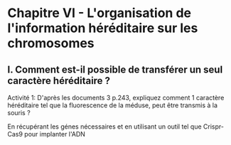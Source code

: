 # Chapitre VI - L'organisation de l'information héréditaire sur les chromosomes
## I. Comment est-il possible de transférer un seul caractère héréditaire ?

Activité 1: D'après les documents 3 p.243, expliquez comment 1 caractère héréditaire tel que la fluorescence de la méduse, peut être transmis à la souris ?

En récupérant les génes nécessaires et en utilisant un outil tel que Crispr-Cas9 pour implanter l'ADN

